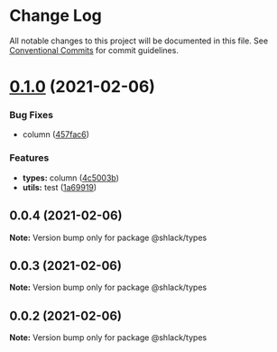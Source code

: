 # Change Log

All notable changes to this project will be documented in this file.
See [Conventional Commits](https://conventionalcommits.org) for commit guidelines.

# [0.1.0](https://github.com/GiancarlosIO/js-ts-monorepo/compare/v0.0.4...v0.1.0) (2021-02-06)


### Bug Fixes

* column ([457fac6](https://github.com/GiancarlosIO/js-ts-monorepo/commit/457fac6201c0b787f2ee88a014b9510732b19699))


### Features

* **types:** column ([4c5003b](https://github.com/GiancarlosIO/js-ts-monorepo/commit/4c5003ba9f05c67ab7b8961975b1c1e974f3d217))
* **utils:** test ([1a69919](https://github.com/GiancarlosIO/js-ts-monorepo/commit/1a699190b5a721120a541883406cf87448ca2ffa))





## 0.0.4 (2021-02-06)

**Note:** Version bump only for package @shlack/types





## 0.0.3 (2021-02-06)

**Note:** Version bump only for package @shlack/types





## 0.0.2 (2021-02-06)

**Note:** Version bump only for package @shlack/types
